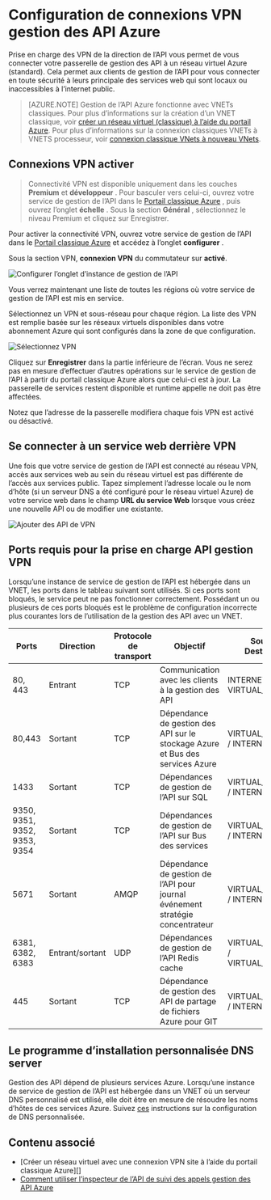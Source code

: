 <properties
    pageTitle="Configuration de connexions VPN gestion des API Azure"
    description="Découvrez comment configurer une connexion VPN dans Azure API de gestion des services et d’accès web traversé."
    services="api-management"
    documentationCenter=""
    authors="antonba"
    manager="erikre"
    editor=""/>

<tags
    ms.service="api-management"
    ms.workload="mobile"
    ms.tgt_pltfrm="na"
    ms.devlang="na"
    ms.topic="article"
    ms.date="10/25/2016"
    ms.author="antonba"/>

# <a name="how-to-setup-vpn-connections-in-azure-api-management"></a>Configuration de connexions VPN gestion des API Azure

Prise en charge des VPN de la direction de l’API vous permet de vous connecter votre passerelle de gestion des API à un réseau virtuel Azure (standard). Cela permet aux clients de gestion de l’API pour vous connecter en toute sécurité à leurs principale des services web qui sont locaux ou inaccessibles à l’internet public.

>[AZURE.NOTE] Gestion de l’API Azure fonctionne avec VNETs classiques. Pour plus d’informations sur la création d’un VNET classique, voir [créer un réseau virtuel (classique) à l’aide du portail Azure](../virtual-network/virtual-networks-create-vnet-classic-pportal.md). Pour plus d’informations sur la connexion classiques VNETs à VNETS processeur, voir [connexion classique VNets à nouveau VNets](../vpn-gateway/vpn-gateway-connect-different-deployment-models-portal.md).

## <a name="enable-vpn"> </a>Connexions VPN activer

>Connectivité VPN est disponible uniquement dans les couches **Premium** et **développeur** . Pour basculer vers celui-ci, ouvrez votre service de gestion de l’API dans le [Portail classique Azure][] , puis ouvrez l’onglet **échelle** . Sous la section **Général** , sélectionnez le niveau Premium et cliquez sur Enregistrer.

Pour activer la connectivité VPN, ouvrez votre service de gestion de l’API dans le [Portail classique Azure][] et accédez à l’onglet **configurer** . 

Sous la section VPN, **connexion VPN** du commutateur sur **activé**.

![Configurer l’onglet d’instance de gestion de l’API][api-management-setup-vpn-configure]

Vous verrez maintenant une liste de toutes les régions où votre service de gestion de l’API est mis en service.

Sélectionnez un VPN et sous-réseau pour chaque région. La liste des VPN est remplie basée sur les réseaux virtuels disponibles dans votre abonnement Azure qui sont configurés dans la zone de que configuration.

![Sélectionnez VPN][api-management-setup-vpn-select]

Cliquez sur **Enregistrer** dans la partie inférieure de l’écran. Vous ne serez pas en mesure d’effectuer d’autres opérations sur le service de gestion de l’API à partir du portail classique Azure alors que celui-ci est à jour. La passerelle de services restent disponible et runtime appelle ne doit pas être affectées.

Notez que l’adresse de la passerelle modifiera chaque fois VPN est activé ou désactivé.

## <a name="connect-vpn"> </a>Se connecter à un service web derrière VPN

Une fois que votre service de gestion de l’API est connecté au réseau VPN, accès aux services web au sein du réseau virtuel est pas différente de l’accès aux services public. Tapez simplement l’adresse locale ou le nom d’hôte (si un serveur DNS a été configuré pour le réseau virtuel Azure) de votre service web dans le champ **URL du service Web** lorsque vous créez une nouvelle API ou de modifier une existante.

![Ajouter des API de VPN][api-management-setup-vpn-add-api]

## <a name="required-ports-for-api-management-vpn-support"></a>Ports requis pour la prise en charge API gestion VPN

Lorsqu’une instance de service de gestion de l’API est hébergée dans un VNET, les ports dans le tableau suivant sont utilisés. Si ces ports sont bloqués, le service peut ne pas fonctionner correctement. Possédant un ou plusieurs de ces ports bloqués est le problème de configuration incorrecte plus courantes lors de l’utilisation de la gestion des API avec un VNET.

| Ports                      | Direction        | Protocole de transport | Objectif                                                          | Source / Destination              |
|------------------------------|------------------|--------------------|------------------------------------------------------------------|-----------------------------------|
| 80, 443                      | Entrant          | TCP                | Communication avec les clients à la gestion des API                           | INTERNET / VIRTUAL_NETWORK        |
| 80,443                       | Sortant         | TCP                | Dépendance de gestion des API sur le stockage Azure et Bus des services Azure | VIRTUAL_NETWORK / INTERNET        |
| 1433                         | Sortant         | TCP                | Dépendances de gestion de l’API sur SQL                               | VIRTUAL_NETWORK / INTERNET        |
| 9350, 9351, 9352, 9353, 9354 | Sortant         | TCP                | Dépendances de gestion de l’API sur Bus des services                       | VIRTUAL_NETWORK / INTERNET        |
| 5671                         | Sortant         | AMQP               | Dépendance de gestion de l’API pour journal événement stratégie concentrateur            | VIRTUAL_NETWORK / INTERNET        |
| 6381, 6382, 6383             | Entrant/sortant | UDP                | Dépendances de gestion de l’API Redis cache                       | VIRTUAL_NETWORK / VIRTUAL_NETWORK |
| 445                          | Sortant         | TCP                | Dépendance de gestion des API de partage de fichiers Azure pour GIT            | VIRTUAL_NETWORK / INTERNET        |

## <a name="custom-dns"> </a>Le programme d’installation personnalisée DNS server

Gestion des API dépend de plusieurs services Azure. Lorsqu’une instance de service de gestion de l’API est hébergée dans un VNET où un serveur DNS personnalisé est utilisé, elle doit être en mesure de résoudre les noms d’hôtes de ces services Azure. Suivez [ces](../virtual-network/virtual-networks-name-resolution-for-vms-and-role-instances.md#name-resolution-using-your-own-dns-server) instructions sur la configuration de DNS personnalisée.  

## <a name="related-content"> </a>Contenu associé


* [Créer un réseau virtuel avec une connexion VPN site à l’aide du portail classique Azure][]
* [Comment utiliser l’inspecteur de l’API de suivi des appels gestion des API Azure][]

[api-management-setup-vpn-configure]: ./media/api-management-howto-setup-vpn/api-management-setup-vpn-configure.png
[api-management-setup-vpn-select]: ./media/api-management-howto-setup-vpn/api-management-setup-vpn-select.png
[api-management-setup-vpn-add-api]: ./media/api-management-howto-setup-vpn/api-management-setup-vpn-add-api.png

[Enable VPN connections]: #enable-vpn
[Connect to a web service behind VPN]: #connect-vpn
[Related content]: #related-content

[Portail classique Azure]: https://manage.windowsazure.com/

[Créer un réseau virtuel avec une connexion VPN de site à l’aide du portail classique Azure]: ../vpn-gateway/vpn-gateway-site-to-site-create.md
[Comment utiliser l’inspecteur de l’API de suivi des appels gestion des API Azure]: api-management-howto-api-inspector.md
